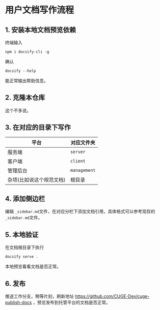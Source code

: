 # 用户文档写作流程

## 1. 安装本地文档预览依赖

终端输入

```shell
npm i docsify-cli -g
```

确认

```shell
docsify --help
```

能正常输出帮助信息。

## 2. 克隆本仓库

这个不多说。

## 3. 在对应的目录下写作

| 平台                     | 对应文件夹   |
| ------------------------ | ------------ |
| 服务端                   | `server`     |
| 客户端                   | `client`     |
| 管理后台                 | `management` |
| 杂项(比如说这个规范文档) | 根目录       |

## 4. 添加侧边栏

编辑 `_sidebar.md`文件，在对应分栏下添加文档引用，具体格式可以参考现存的`_sidebar.md`文件。

## 5. 本地验证

在文档根目录下执行

```shell
docsify serve .
```

本地预览看看文档是否正常。

## 6. 发布

推送工作分支，稍等片刻，刷新地址 https://github.com/CUGE-Dev/cuge-publish-docs ，预览发布到托管平台的文档是否正常。